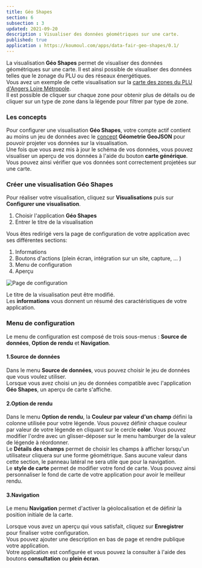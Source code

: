 ```yaml
---
title: Géo Shapes
section: 6
subsection : 3
updated: 2021-09-20
description : Visualiser des données géométriques sur une carte.
published: true
application : https://koumoul.com/apps/data-fair-geo-shapes/0.1/
---
```


La visualisation **Géo Shapes** permet de visualiser des données géométriques sur une carte. Il est ainsi possible de visualiser des données telles que le zonage du PLU ou des réseaux énergétiques.  
Vous avez un exemple de cette visualisation sur la [carte des zones du PLU d'Angers Loire Métropole](https://opendata.koumoul.com/reuses/plu-zone-urba-angers-loire-metropole/full).  
Il est possible de cliquer sur chaque zone pour obtenir plus de détails ou de cliquer sur un type de zone dans la légende pour filtrer par type de zone.

### Les concepts

Pour configurer une visualisation **Géo Shapes**, votre compte actif contient au moins un jeu de données avec le [concept](./user-guide-backoffice/concept)  **Géometrie GeoJSON** pour pouvoir projeter vos données sur la visualisation.  
Une fois que vous avez mis à jour le schéma de vos données, vous pouvez visualiser un aperçu de vos données à l'aide du bouton **carte générique**. Vous pouvez ainsi vérifier que vos données sont correctement projetées sur une carte.

### Créer une visualisation Géo Shapes

Pour réaliser votre visualisation, cliquez sur **Visualisations** puis sur **Configurer une visualisation**.

1. Choisir l'application **Géo Shapes**
2. Entrer le titre de la visualisation

<p>
</p>

Vous êtes redirigé vers la page de configuration de votre application avec ses différentes sections:

1. Informations
2. Boutons d'actions (plein écran, intégration sur un site, capture, ... )
3. Menu de configuration
4. Aperçu

![Page de configuration](./images/user-guide-backoffice/geo-shapes-config.jpg)

Le titre de la visualisation peut être modifié.  
Les **informations** vous donnent un résumé des caractéristiques de votre application.  

### Menu de configuration
Le menu de configuration est composé de trois sous-menus : **Source de données**, **Option de rendu** et **Navigation**.

#### 1.Source de données
Dans le menu **Source de données**, vous pouvez choisir le jeu de données que vous voulez utiliser.  
Lorsque vous avez choisi un jeu de données compatible avec l'application **Géo Shapes**, un aperçu de carte s'affiche.

#### 2.Option de rendu

Dans le menu **Option de rendu**, la **Couleur par valeur d'un champ** défini la colonne utilisée pour votre légende. Vous pouvez définir chaque couleur par valeur de votre légende en cliquant sur le cercle **color**. Vous pouvez modifier l'ordre avec un glisser-déposer sur le menu hamburger de la valeur de légende à réordonner.  
Le **Détails des champs** permet de choisir les champs à afficher lorsqu'un utilisateur cliquera sur une forme géométrique. Sans aucune valeur dans cette section, le panneau latéral ne sera utile que pour la navigation.  
Le **style de carte** permet de modifier votre fond de carte. Vous pouvez ainsi personnaliser le fond de carte de votre application pour avoir le meilleur rendu.

#### 3.Navigation

Le menu **Navigation** permet d'activer la géolocalisation et de définir la position initiale de la carte.

Lorsque vous avez un aperçu qui vous satisfait, cliquez sur **Enregistrer** pour finaliser votre configuration.  
Vous pouvez ajouter une description en bas de page et rendre publique votre application.  
Votre application est configurée et vous pouvez la consulter à l'aide des boutons **consultation** ou **plein écran**.
